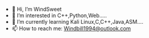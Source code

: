 - 👋 Hi, I’m WindSweet
- 👀 I’m interested in C++,Python,Web.....
- 🌱 I’m currently learning Kali Linux,C,C++,Java,ASM....
- 📫 How to reach me: Windbill1994@outlook.com

<!---
Windsweet97/Windsweet97 is a ✨ special ✨ repository because its `README.md` (this file) appears on your GitHub profile.
You can click the Preview link to take a look at your changes.
--->
